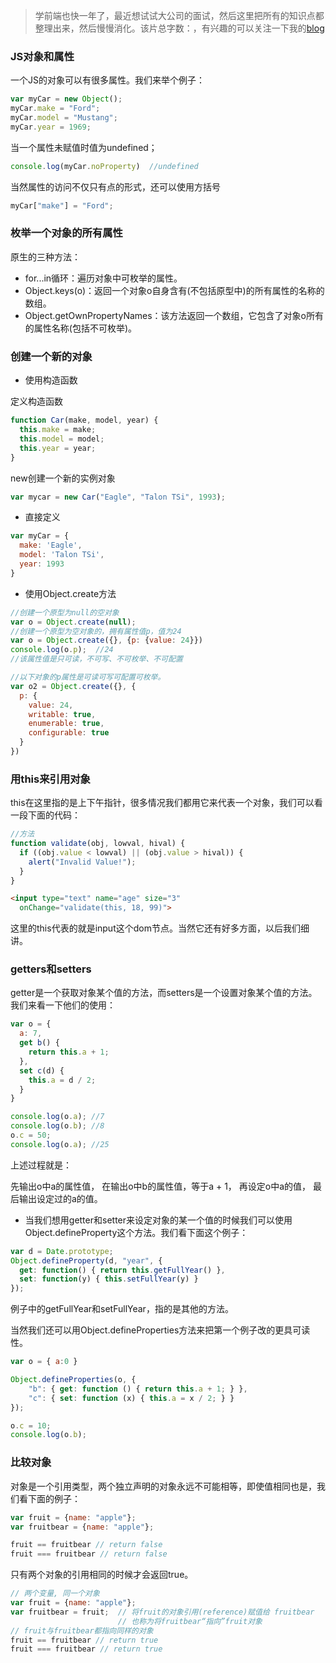 > 学前端也快一年了，最近想试试大公司的面试，然后这里把所有的知识点都整理出来，然后慢慢消化。该片总字数：，有兴趣的可以关注一下我的[blog](https://github.com/laihuamin/JS-total/issues)

### JS对象和属性

一个JS的对象可以有很多属性。我们来举个例子：

```js
var myCar = new Object();
myCar.make = "Ford";
myCar.model = "Mustang";
myCar.year = 1969;
```
当一个属性未赋值时值为undefined；

```js
console.log(myCar.noProperty)  //undefined
```

当然属性的访问不仅只有点的形式，还可以使用方括号

```js
myCar["make"] = "Ford";
```

### 枚举一个对象的所有属性

原生的三种方法：

- for...in循环：遍历对象中可枚举的属性。
- Object.keys(o)：返回一个对象o自身含有(不包括原型中)的所有属性的名称的数组。
- Object.getOwnPropertyNames：该方法返回一个数组，它包含了对象o所有的属性名称(包括不可枚举)。

### 创建一个新的对象

- 使用构造函数

定义构造函数
```js
function Car(make, model, year) {
  this.make = make;
  this.model = model;
  this.year = year;
}
```
new创建一个新的实例对象

```js
var mycar = new Car("Eagle", "Talon TSi", 1993);
```

- 直接定义

```js
var myCar = {
  make: 'Eagle',
  model: 'Talon TSi',
  year: 1993
}
```
- 使用Object.create方法

```js
//创建一个原型为null的空对象
var o = Object.create(null);
//创建一个原型为空对象的，拥有属性值p，值为24
var o = Object.create({}, {p: {value: 24}})
console.log(o.p);  //24
//该属性值是只可读，不可写、不可枚举、不可配置

//以下对象的p属性是可读可写可配置可枚举。
var o2 = Object.create({}, {
  p: {
    value: 24,
    writable: true,
    enumerable: true,
    configurable: true 
  }
})

```

### 用this来引用对象

this在这里指的是上下午指针，很多情况我们都用它来代表一个对象，我们可以看一段下面的代码：

```js
//方法
function validate(obj, lowval, hival) {
  if ((obj.value < lowval) || (obj.value > hival)) {
    alert("Invalid Value!");
  }
}
```
```html
<input type="text" name="age" size="3"
  onChange="validate(this, 18, 99)">
```
这里的this代表的就是input这个dom节点。当然它还有好多方面，以后我们细讲。

### getters和setters

getter是一个获取对象某个值的方法，而setters是一个设置对象某个值的方法。我们来看一下他们的使用：

```js
var o = {
  a: 7,
  get b() {
    return this.a + 1;
  },
  set c(d) {
    this.a = d / 2;
  }
}

console.log(o.a); //7
console.log(o.b); //8
o.c = 50;
console.log(o.a); //25
```

上述过程就是：

先输出o中a的属性值，
在输出o中b的属性值，等于a + 1，
再设定o中a的值，
最后输出设定过的a的值。

- 当我们想用getter和setter来设定对象的某一个值的时候我们可以使用Object.defineProperty这个方法。我们看下面这个例子：

```js
var d = Date.prototype;
Object.defineProperty(d, "year", {
  get: function() { return this.getFullYear() },
  set: function(y) { this.setFullYear(y) }
});
```
例子中的getFullYear和setFullYear，指的是其他的方法。

当然我们还可以用Object.defineProperties方法来把第一个例子改的更具可读性。

```js
var o = { a:0 }

Object.defineProperties(o, {
    "b": { get: function () { return this.a + 1; } },
    "c": { set: function (x) { this.a = x / 2; } }
});

o.c = 10;
console.log(o.b);
```


### 比较对象

对象是一个引用类型，两个独立声明的对象永远不可能相等，即使值相同也是，我们看下面的例子：

```js
var fruit = {name: "apple"};
var fruitbear = {name: "apple"};

fruit == fruitbear // return false
fruit === fruitbear // return false
```

只有两个对象的引用相同的时候才会返回true。

```js
// 两个变量, 同一个对象
var fruit = {name: "apple"};
var fruitbear = fruit;  // 将fruit的对象引用(reference)赋值给 fruitbear
                        // 也称为将fruitbear“指向”fruit对象
// fruit与fruitbear都指向同样的对象
fruit == fruitbear // return true
fruit === fruitbear // return true
```